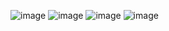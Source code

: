 ![image](https://github.com/Sh1Ze96/Diplom/assets/97594421/63aecbef-e674-4527-9fe7-65c939f91958)
![image](https://github.com/Sh1Ze96/Diplom/assets/97594421/ffd4d289-f711-4ac2-9272-b099d80aebf5)
![image](https://github.com/Sh1Ze96/Diplom/assets/97594421/4db8db72-425d-4b90-ac00-f9953eb28c85)
![image](https://github.com/Sh1Ze96/Diplom/assets/97594421/c3d33514-8627-4be4-8d9b-4208138f101f)


